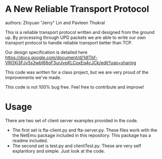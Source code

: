 A New Reliable Transport Protocol
============================

authors: Zhiyuan "Jerry" Lin and Pavleen Thukral

This is a reliable transport protocol written and designed from the ground up. By processing through UPD packets we are able to write our own transport protocol to handle reliable transport better than TCP. 

Our design specification is detailed here https://docs.google.com/document/d/1dlTbf-VROXj3FJv5s3wbI66oF3urJvpKLCoxEq4cJCk/edit?usp=sharing

This code was written for a class project, but we are very proud of the improvements we've made. 

This code is not 100% bug free. Feel free to contribute and improve!


Usage
=====
There are two set of client server examples provided in the code. 

- The first set is fta-client.py and fta-server.py. These files work with the the NetEmu package included in this repository. This package has a readme included.
- The second set is test.py and clientTest.py. These are very self explanitory and simple. Just look at the code. 
